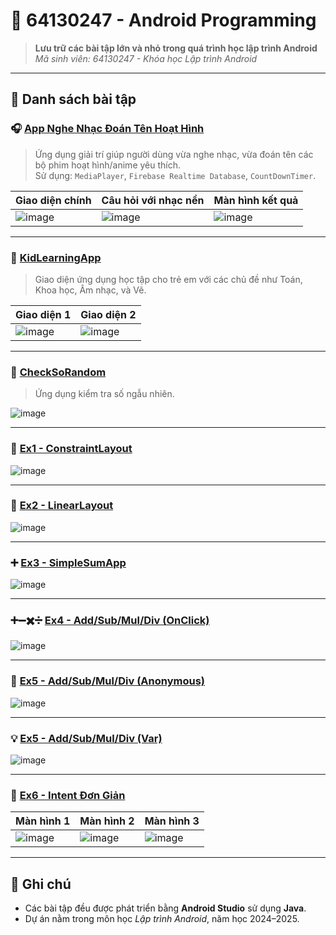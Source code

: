 # 📱 64130247 - Android Programming

> **Lưu trữ các bài tập lớn và nhỏ trong quá trình học lập trình Android**  
> *Mã sinh viên: 64130247 - Khóa học Lập trình Android*

---

## 📘 Danh sách bài tập

### 🎧 [App Nghe Nhạc Đoán Tên Hoạt Hình](https://github.com/kh4idvng/64130247-AndroidProgramming/tree/main/AppDoanNhac)
> Ứng dụng giải trí giúp người dùng vừa nghe nhạc, vừa đoán tên các bộ phim hoạt hình/anime yêu thích.  
> Sử dụng: `MediaPlayer`, `Firebase Realtime Database`, `CountDownTimer`.

| Giao diện chính | Câu hỏi với nhạc nền | Màn hình kết quả |
|-----------------|----------------------|-------------------|
| ![image](https://github.com/user-attachments/assets/c42e5993-bb83-4eee-b50a-c40b039960b2) | ![image](https://github.com/user-attachments/assets/581ae463-c1e2-404c-843b-a40df59d2014) | ![image](https://github.com/user-attachments/assets/d9121ffc-de56-4402-97ce-b089531d05ad) |

---

### 🧠 [KidLearningApp](https://github.com/kh4idvng/64130247-AndroidProgramming/tree/main/KidLearningApp)
> Giao diện ứng dụng học tập cho trẻ em với các chủ đề như Toán, Khoa học, Âm nhạc, và Vẽ.

| Giao diện 1 | Giao diện 2 |
|-----------------|--------------------|
| ![image](https://github.com/user-attachments/assets/a807d2bd-8635-46bf-a507-ba046512e472) | ![image](https://github.com/user-attachments/assets/7bc9ba5d-d522-4ef5-8bf8-92f0c1f380e3) |

---

### 🎲 [CheckSoRandom](https://github.com/kh4idvng/64130247-AndroidProgramming/tree/main/CheckSoRandom)
> Ứng dụng kiểm tra số ngẫu nhiên.

![image](https://github.com/user-attachments/assets/4c2bf2bb-849d-4c8b-8f24-eb8dfaec2878)

---

### 📐 [Ex1 - ConstraintLayout](https://github.com/kh4idvng/64130247-AndroidProgramming/tree/main/Ex1_ConstrainLayout)

![image](https://github.com/user-attachments/assets/6fda2381-feee-4044-8d2b-30184e3cd2f6)

---

### 📏 [Ex2 - LinearLayout](https://github.com/kh4idvng/64130247-AndroidProgramming/tree/main/Ex2_LinearLayout)

![image](https://github.com/user-attachments/assets/06d39545-70b7-49a7-b1ad-c5324498090e)

---

### ➕ [Ex3 - SimpleSumApp](https://github.com/kh4idvng/64130247-AndroidProgramming/tree/main/Ex3_SimpleSumApp)

![image](https://github.com/user-attachments/assets/be31d160-14b1-4507-8e4a-7fffebdc0439)

---

### ➕➖✖️➗ [Ex4 - Add/Sub/Mul/Div (OnClick)](https://github.com/kh4idvng/64130247-AndroidProgramming/tree/main/Ex4_AddSubMulDiv_Onclick)

![image](https://github.com/user-attachments/assets/a50de741-fe0c-463f-a381-24745dd3ba9c)

---

### 🧠 [Ex5 - Add/Sub/Mul/Div (Anonymous)](https://github.com/kh4idvng/64130247-AndroidProgramming/tree/main/Ex5_AddSubMulDiv_Anynomous)

![image](https://github.com/user-attachments/assets/5ad13147-ef9b-4118-b77b-7e76ab5d4814)

---

### 💡 [Ex5 - Add/Sub/Mul/Div (Var)](https://github.com/kh4idvng/64130247-AndroidProgramming/tree/main/Ex5_AddSubMulDiv_Var)

![image](https://github.com/user-attachments/assets/24d91010-abfd-4275-b0bc-0eff37c8b48e)

---

### 🔄 [Ex6 - Intent Đơn Giản](https://github.com/kh4idvng/64130247-AndroidProgramming/tree/main/Ex6_IntentDonGian)

| Màn hình 1 | Màn hình 2 | Màn hình 3 |
|------------|------------|----------------|
| ![image](https://github.com/user-attachments/assets/3cd12abb-6f30-4ed9-8fb4-f725a4323203) | ![image](https://github.com/user-attachments/assets/458ca8d6-14c7-432d-a62f-c58d50bcae97) | ![image](https://github.com/user-attachments/assets/9d1b1a3e-7dd6-40e2-b616-563e4cc244ce) |

---

## 📌 Ghi chú

- Các bài tập đều được phát triển bằng **Android Studio** sử dụng **Java**.
- Dự án nằm trong môn học *Lập trình Android*, năm học 2024–2025.
